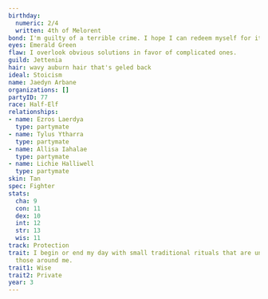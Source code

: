 ```yaml
---
birthday:
  numeric: 2/4
  written: 4th of Melorent
bond: I'm guilty of a terrible crime. I hope I can redeem myself for it.
eyes: Emerald Green
flaw: I overlook obvious solutions in favor of complicated ones.
guild: Jettenia
hair: wavy auburn hair that's geled back
ideal: Stoicism
name: Jaedyn Arbane
organizations: []
partyID: 77
race: Half-Elf
relationships:
- name: Ezros Laerdya
  type: partymate
- name: Tylus Ytharra
  type: partymate
- name: Allisa Iahalae
  type: partymate
- name: Lichie Halliwell
  type: partymate
skin: Tan
spec: Fighter
stats:
  cha: 9
  con: 11
  dex: 10
  int: 12
  str: 13
  wis: 11
track: Protection
trait: I begin or end my day with small traditional rituals that are unfamiliar to
  those around me.
trait1: Wise
trait2: Private
year: 3
---
```

